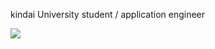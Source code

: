 kindai University student / application engineer

<a href="https://skillicons.dev">
  <img src="https://skillicons.dev/icons?i=html,css,tailwind,js,ts,react,nextjs,flutter,dart,golang,docker,figma,gcp,firebase,git,github,postman,vscode&perline=8" />
</a>



